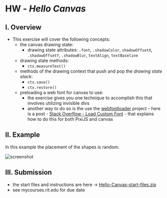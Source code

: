 # HW - *Hello Canvas*

## I. Overview
- This exercise will cover the following concepts:
  - the canvas drawing state:
    - drawing state attributes: `.font`, `.shadowColor`, `shadowOffsetX`, `.shadowOffsetY`, `.shadowBlur`, `textAlign`, `textBaseline`
  - drawing state methods:
    - `ctx.measureText()`
  - methods of the drawing context that push and pop the *drawing state stack*:
    - `ctx.save()`
    - `ctx.restore()`
  - preloading a web font for canvas to use:
    - the exercise gives you one technique to accomplish this that involves utilizing invisible divs
    - another way to do so is the use the [webfontloader](https://github.com/typekit/webfontloader) project - here is a post - [Stack Overflow - Load Custom Font](https://stackoverflow.com/questions/46218500/pixijs-load-custom-font/47299469#47299469) - that explains how to do this for both PixiJS and canvas
  
## II. Example

In this example the placement of the shapes is random.

![screenshot](./_images/HW-hello-canvas-done.jpg)

## III. Submission
- the start files and instructions are here -> [Hello-Canvas-start-files.zip](_files/Hello-Canvas-start-files.zip)
- see mycourses.rit.edu for due date